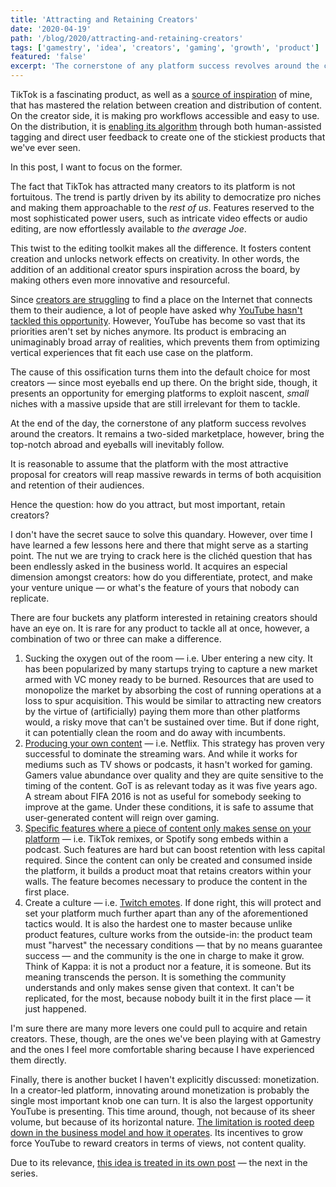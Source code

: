 ```yaml
---
title: 'Attracting and Retaining Creators'
date: '2020-04-19'
path: '/blog/2020/attracting-and-retaining-creators'
tags: ['gamestry', 'idea', 'creators', 'gaming', 'growth', 'product']
featured: 'false'
excerpt: 'The cornerstone of any platform success revolves around the creators — bring the top-notch abroad and eyeballs will inevitably follow. Then, how do you attract, but most important, retain creators?'
---
```


TikTok is a fascinating product, as well as a [source of inspiration](/blog/2020/43) of mine, that has mastered the relation between creation and distribution of content. On the creator side, it is making pro workflows accessible and easy to use. On the distribution, it is [enabling its algorithm](/blog/2020/creators-as-business-potential) through both human-assisted tagging and direct user feedback to create one of the stickiest products that we've ever seen.

In this post, I want to focus on the former.

The fact that TikTok has attracted many creators to its platform is not fortuitous. The trend is partly driven by its ability to democratize pro niches and making them approachable to the _rest of us_. Features reserved to the most sophisticated power users, such as intricate video effects or audio editing, are now effortlessly available to _the average Joe_.

This twist to the editing toolkit makes all the difference. It fosters content creation and unlocks network effects on creativity. In other words, the addition of an additional creator spurs inspiration across the board, by making others even more innovative and resourceful.

Since [creators are struggling](/blog/2020/creators-are-struggling) to find a place on the Internet that connects them to their audience, a lot of people have asked why [YouTube hasn't tackled this opportunity](/blog/2020/youtube-wont-work). However, YouTube has become so vast that its priorities aren't set by niches anymore. Its product is embracing an unimaginably broad array of realities, which prevents them from optimizing vertical experiences that fit each use case on the platform.

The cause of this ossification turns them into the default choice for most creators — since most eyeballs end up there. On the bright side, though, it presents an opportunity for emerging platforms to exploit nascent, _small_ niches with a massive upside that are still irrelevant for them to tackle.

At the end of the day, the cornerstone of any platform success revolves around the creators. It remains a two-sided marketplace, however, bring the top-notch abroad and eyeballs will inevitably follow.

It is reasonable to assume that the platform with the most attractive proposal for creators will reap massive rewards in terms of both acquisition and retention of their audiences.

Hence the question: how do you attract, but most important, retain creators?

I don't have the secret sauce to solve this quandary. However, over time I have learned a few lessons here and there that might serve as a starting point. The nut we are trying to crack here is the clichéd question that has been endlessly asked in the business world. It acquires an especial dimension amongst creators: how do you differentiate, protect, and make your venture unique — or what's the feature of yours that nobody can replicate.

There are four buckets any platform interested in retaining creators should have an eye on. It is rare for any product to tackle all at once, however, a combination of two or three can make a difference.

1. Sucking the oxygen out of the room — i.e. Uber entering a new city. It has been popularized by many startups trying to capture a new market armed with VC money ready to be burned. Resources that are used to monopolize the market by absorbing the cost of running operations at a loss to spur acquisition. This would be similar to attracting new creators by the virtue of (artificially) paying them more than other platforms would, a risky move that can't be sustained over time. But if done right, it can potentially clean the room and do away with incumbents.
2. [Producing your own content](/blog/2020/ugc) — i.e. Netflix. This strategy has proven very successful to dominate the streaming wars. And while it works for mediums such as TV shows or podcasts, it hasn't worked for gaming. Gamers value abundance over quality and they are quite sensitive to the timing of the content. GoT is as relevant today as it was five years ago. A stream about FIFA 2016 is not as useful for somebody seeking to improve at the game. Under these conditions, it is safe to assume that user-generated content will reign over gaming.
3. [Specific features where a piece of content only makes sense on your platform](/blog/2020/empowering-creators) — i.e. TikTok remixes, or Spotify song embeds within a podcast. Such features are hard but can boost retention with less capital required. Since the content can only be created and consumed inside the platform, it builds a product moat that retains creators within your walls. The feature becomes necessary to produce the content in the first place.
4. Create a culture — i.e. [Twitch emotes](https://www.polygon.com/2018/5/14/17335670/twitch-emotes-meaning-list-kappa-monkas-omegalul-pepe-trihard). If done right, this will protect and set your platform much further apart than any of the aforementioned tactics would. It is also the hardest one to master because unlike product features, culture works from the outside-in: the product team must "harvest" the necessary conditions — that by no means guarantee success — and the community is the one in charge to make it grow. Think of Kappa: it is not a product nor a feature, it is someone. But its meaning transcends the person. It is something the community understands and only makes sense given that context. It can't be replicated, for the most, because nobody built it in the first place — it just happened.

I'm sure there are many more levers one could pull to acquire and retain creators. These, though, are the ones we've been playing with at Gamestry and the ones I feel more comfortable sharing because I have experienced them directly.

Finally, there is another bucket I haven't explicitly discussed: monetization. In a creator-led platform, innovating around monetization is probably the single most important knob one can turn. It is also the largest opportunity YouTube is presenting. This time around, though, not because of its sheer volume, but because of its horizontal nature. [The limitation is rooted deep down in the business model and how it operates](/blog/2020/creators-are-struggling). Its incentives to grow force YouTube to reward creators in terms of views, not content quality.

Due to its relevance, [this idea is treated in its own post](/blog/2020/youtube-wont-work) — the next in the series.
